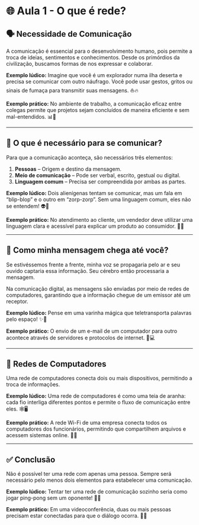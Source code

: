 # 🌐 Aula 1 - O que é rede?

## 🗣️ Necessidade de Comunicação
A comunicação é essencial para o desenvolvimento humano, pois permite a troca de ideias, sentimentos e conhecimentos. Desde os primórdios da civilização, buscamos formas de nos expressar e colaborar.

**Exemplo lúdico:** Imagine que você é um explorador numa ilha deserta e precisa se comunicar com outro náufrago. Você pode usar gestos, gritos ou sinais de fumaça para transmitir suas mensagens. ⛵🔥

**Exemplo prático:** No ambiente de trabalho, a comunicação eficaz entre colegas permite que projetos sejam concluídos de maneira eficiente e sem mal-entendidos. 📊👥

---

## 📢 O que é necessário para se comunicar?
Para que a comunicação aconteça, são necessários três elementos:
1. **Pessoas** – Origem e destino da mensagem.
2. **Meio de comunicação** – Pode ser verbal, escrito, gestual ou digital.
3. **Linguagem comum** – Precisa ser compreendida por ambas as partes.

**Exemplo lúdico:** Dois alienígenas tentam se comunicar, mas um fala em “blip-blop” e o outro em “zorp-zorp”. Sem uma linguagem comum, eles não se entendem! 👽👾

**Exemplo prático:** No atendimento ao cliente, um vendedor deve utilizar uma linguagem clara e acessível para explicar um produto ao consumidor. 💬🛒

---

## 📡 Como minha mensagem chega até você?
Se estivéssemos frente a frente, minha voz se propagaria pelo ar e seu ouvido captaria essa informação. Seu cérebro então processaria a mensagem.

Na comunicação digital, as mensagens são enviadas por meio de redes de computadores, garantindo que a informação chegue de um emissor até um receptor.

**Exemplo lúdico:** Pense em uma varinha mágica que teletransporta palavras pelo espaço! ✨📩

**Exemplo prático:** O envio de um e-mail de um computador para outro acontece através de servidores e protocolos de internet. 📧💻

---

## 🔗 Redes de Computadores
Uma rede de computadores conecta dois ou mais dispositivos, permitindo a troca de informações.

**Exemplo lúdico:** Uma rede de computadores é como uma teia de aranha: cada fio interliga diferentes pontos e permite o fluxo de comunicação entre eles. 🕸️🖥️

**Exemplo prático:** A rede Wi-Fi de uma empresa conecta todos os computadores dos funcionários, permitindo que compartilhem arquivos e acessem sistemas online. 📶🏢

---

## ✅ Conclusão
Não é possível ter uma rede com apenas uma pessoa. Sempre será necessário pelo menos dois elementos para estabelecer uma comunicação.

**Exemplo lúdico:** Tentar ter uma rede de comunicação sozinho seria como jogar ping-pong sem um oponente! 🏓😅

**Exemplo prático:** Em uma videoconferência, duas ou mais pessoas precisam estar conectadas para que o diálogo ocorra. 🎥👥
